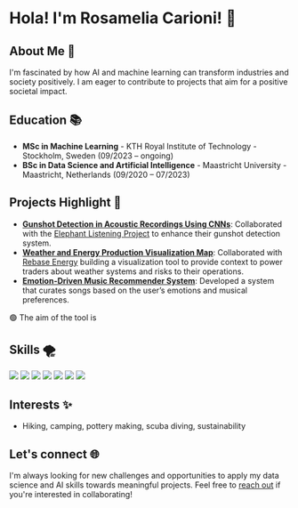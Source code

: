 # Hola! I'm Rosamelia Carioni! 👋

## About Me 🌟

I'm fascinated by how AI and machine learning can transform industries and society positively. I am eager to contribute to projects that aim for a positive societal impact.

## Education 📚

- **MSc in Machine Learning** - KTH Royal Institute of Technology - Stockholm, Sweden (09/2023 – ongoing)
- **BSc in Data Science and Artificial Intelligence** - Maastricht University - Maastricht, Netherlands (09/2020 – 07/2023)

## Projects Highlight 🚀

- **[Gunshot Detection in Acoustic Recordings Using CNNs](https://github.com/RosameliaCarioni/bachelor_thesis_gunshot_detection)**: Collaborated with the [Elephant Listening Project](https://www.elephantlisteningproject.org/) to enhance their gunshot detection system.
- **[Weather and Energy Production Visualization Map](https://github.com/RosameliaCarioni/energyProductionAndWeatherVisualization)**: Collaborated with [Rebase Energy](https://www.rebase.energy/) building a visualization tool to provide context to power traders about weather systems and risks to their operations. 
-  **[Emotion-Driven Music Recommender System](https://github.com/RosameliaCarioni/emotion_song_recommender)**: Developed a system that curates songs based on the user’s emotions and musical preferences.

🟢 The aim of the tool is 

## Skills 🌪️
![](https://img.shields.io/badge/Python-grey?style=for-the-badge&logo=python&logoColor=white)
![](https://img.shields.io/badge/SQL-grey?style=for-the-badge&logo=sql&logoColor=white)
![](https://img.shields.io/badge/Java-grey?style=for-the-badge&logo=java&logoColor=white)
![](https://img.shields.io/badge/PyTorch-grey?style=for-the-badge&logo=pytorch&logoColor=white)
![](https://img.shields.io/badge/Tensorflow-grey?style=for-the-badge&logo=tensorflow&logoColor=white)
![](https://img.shields.io/badge/Numpy-grey?style=for-the-badge&logo=numpy&logoColor=white)
![](https://img.shields.io/badge/Keras-grey?style=for-the-badge&logo=keras&logoColor=white)




## Interests ✨
- Hiking, camping, pottery making, scuba diving, sustainability 

## Let's connect 🌐
I'm always looking for new challenges and opportunities to apply my data science and AI skills towards meaningful projects. Feel free to [reach out](https://www.linkedin.com/in/rosamelia-carioni/) if you're interested in collaborating!
